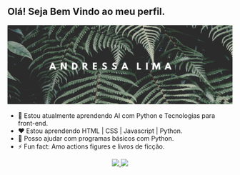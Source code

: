 ## Olá! Seja Bem Vindo ao meu perfil.
![](1.png)

- :book: Estou atualmente aprendendo AI com Python e Tecnologias para front-end.
- :hearts: Estou aprendendo HTML | CSS | Javascript | Python.
- 👯 Posso ajudar com programas básicos com Python.
- ⚡ Fun fact: Amo actions figures e livros de ficção.

<div align="center">
  <a href="https://github.com/AndressaLF">
  <img height="180em" src="https://github-readme-stats.vercel.app/api?username=AndressaLF&show_icons=true&theme=dracula&include_all_commits=true&count_private=true"/>
  <img height="180em" src="https://github-readme-stats.vercel.app/api/top-langs/?username=AndressaLF&layout=compact&langs_count=7&theme=dracula"/>
</div>
